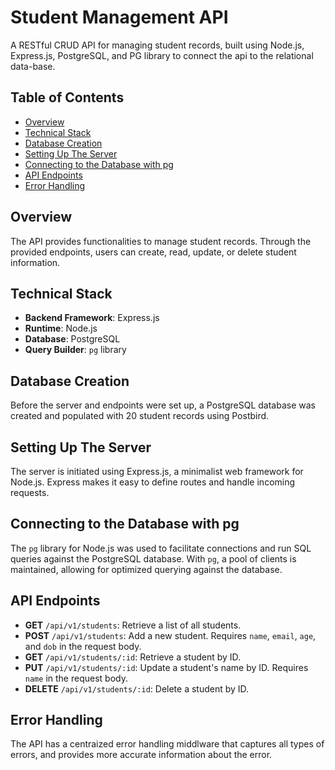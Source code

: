 # Student Management API

A RESTful CRUD API for managing student records, built using Node.js, Express.js,  PostgreSQL, and  PG library to connect the api to the relational data-base.

## Table of Contents

- [Overview](#overview)
- [Technical Stack](#technical-stack)
- [Database Creation](#database-creation)
- [Setting Up The Server](#setting-up-the-server)
- [Connecting to the Database with pg](#connecting-to-the-database-with-pg)
- [API Endpoints](#api-endpoints)
- [Error Handling](#error-handling)

## Overview

The API provides functionalities to manage student records. Through the provided endpoints, users can create, read, update, or delete student information.

## Technical Stack

- **Backend Framework**: Express.js
- **Runtime**: Node.js
- **Database**: PostgreSQL
- **Query Builder**: `pg` library

## Database Creation

Before the server and endpoints were set up, a PostgreSQL database was created and populated with 20 student records using Postbird. 

## Setting Up The Server

The server is initiated using Express.js, a minimalist web framework for Node.js. Express makes it easy to define routes and handle incoming requests.

## Connecting to the Database with pg

The `pg` library for Node.js was used to facilitate connections and run SQL queries against the PostgreSQL database. With `pg`, a pool of clients is maintained, allowing for optimized querying against the database.

## API Endpoints

- **GET** `/api/v1/students`: Retrieve a list of all students.
- **POST** `/api/v1/students`: Add a new student. Requires `name`, `email`, `age`, and `dob` in the request body.
- **GET** `/api/v1/students/:id`: Retrieve a student by ID.
- **PUT** `/api/v1/students/:id`: Update a student's name by ID. Requires `name` in the request body.
- **DELETE** `/api/v1/students/:id`: Delete a student by ID.

## Error Handling

The API has a centraized error handling middlware that captures all types of errors, and provides more accurate information about the error.


